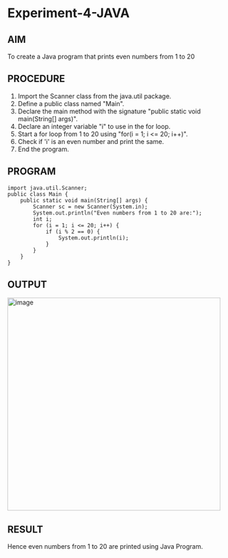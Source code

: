 # Experiment-4-JAVA
## AIM
To create a Java program that prints even numbers from 1 to 20
## PROCEDURE
1. Import the Scanner class from the java.util package.
2. Define a public class named "Main".
3. Declare the main method with the signature "public static void main(String[] args)".
4. Declare an integer variable "i" to use in the for loop.
5. Start a for loop from 1 to 20 using "for(i = 1; i <= 20; i++)".
6. Check if 'i' is an even number and print the same.
7. End the program.
## PROGRAM
```
import java.util.Scanner;
public class Main {
    public static void main(String[] args) {
        Scanner sc = new Scanner(System.in);
        System.out.println("Even numbers from 1 to 20 are:");
        int i;
        for (i = 1; i <= 20; i++) {
            if (i % 2 == 0) {
                System.out.println(i);
            }
        }
    }
}
```
## OUTPUT
<img width="478" alt="image" src="https://github.com/Shavedha/Experiment-3-JAVA/assets/93427376/62d6198f-89c9-46c5-bc95-968b03a98574">

## RESULT
Hence even numbers from 1 to 20 are printed using Java Program.
